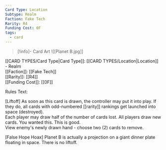 ```yaml
---
Card Type: Location
Subtype: Realm
Faction: Fake Tech
Rarity: R4
Funding Cost: 0F
tags:
  - card
---
```

> [!info]- Card Art
> ![[Planet B.jpg]]

[[CARD TYPES/Card Type|Card Type]]: [[CARD TYPES/Location|Location]] - Realm  
[[Faction]]: [[Fake Tech]]  
[[Rarity]]: [[R4]]  
[[Funding Cost]]: [[0F]]  

Rules Text:  

[Liftoff] As soon as this card is drawn, the controller may put it into play. If they do, all cards with odd-numbered [[rarity]] rankings get launched into space (destroyed).   
Each player may draw half of the number of cards lost. All players draw new cards. You wanted this. This is good.  
View enemy's newly drawn hand - choose two (2) cards to remove.  

[False Hope Hoax] Planet B is actually a projection on a giant dinner plate floating in space. There is no liftoff.  